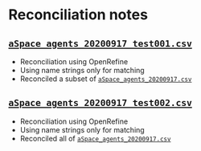 # Reconciliation notes
## [`aSpace_agents_20200917_test001.csv`](https://github.com/uwlib-cams/ASpaceAgents/blob/main/data_reconciliation/aSpace_agents_20200917_test001.csv)
- Reconciliation using OpenRefine
- Using name strings only for matching
- Reconciled a subset of [`aSpace_agents_20200917.csv`](https://github.com/uwlib-cams/ASpaceAgents/blob/main/data_received/aSpace_agents_20200917.csv)
## [`aSpace_agents_20200917_test002.csv`](https://github.com/uwlib-cams/ASpaceAgents/blob/main/data_reconciliation/aSpace_agents_20200917_test002.csv)
- Reconciliation using OpenRefine
- Using name strings only for matching
- Reconciled all of [`aSpace_agents_20200917.csv`](https://github.com/uwlib-cams/ASpaceAgents/blob/main/data_received/aSpace_agents_20200917.csv)
